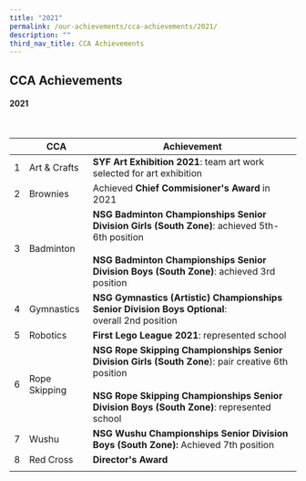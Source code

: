 ```yaml
---
title: "2021"
permalink: /our-achievements/cca-achievements/2021/
description: ""
third_nav_title: CCA Achievements
---
```

## CCA Achievements 

#### **2021**

<br>

| | CCA|  Achievement  |
| -------- | -------- | -------- |
| 1| Art &amp; Crafts|**SYF Art Exhibition 2021**: team art work selected for art exhibition|
| 2| Brownies |Achieved **Chief Commisioner's Award** in 2021 |
| 3| Badminton | **NSG Badminton Championships Senior Division Girls (South Zone)**: achieved 5th-6th position  <br><br>**NSG Badminton Championships Senior Division Boys (South Zone)**: achieved 3rd position|
| 4| Gymnastics| **NSG Gymnastics (Artistic) Championships Senior Division Boys Optional**: <br>overall 2nd position|
| 5| Robotics |**First Lego League 2021**: represented school |
| 6| Rope Skipping|  **NSG Rope Skipping Championships Senior Division Girls (South Zone**): pair creative 6th position   <br><br>**NSG Rope Skipping Championships Senior Division Boys (South Zone)**: represented school |
| 7| Wushu | **NSG Wushu Championships Senior Division Boys (South Zone):** Achieved 7th position |
| 8| Red Cross|  **Director's Award**|
|||